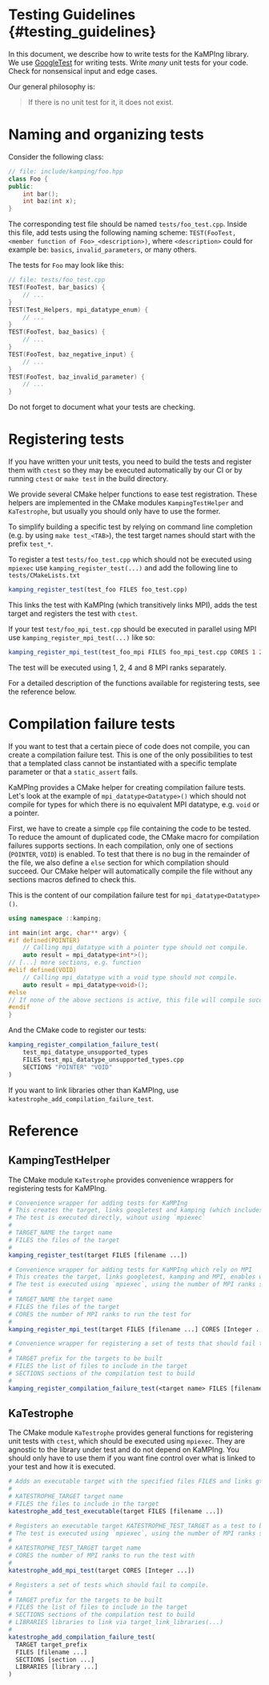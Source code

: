 Testing Guidelines {#testing_guidelines}
============
In this document, we describe how to write tests for the KaMPIng library.
We use [GoogleTest] for writing tests. Write *many* unit tests for your code. Check for nonsensical input and edge cases.

Our general philosophy is:
> If there is no unit test for it, it does not exist.

# Naming and organizing tests
Consider the following class:

```cpp
// file: include/kamping/foo.hpp
class Foo {
public:
    int bar();
    int baz(int x);
}
```

The corresponding test file should be named `tests/foo_test.cpp`. Inside this file, add tests using the following naming scheme: `TEST(FooTest, <member function of Foo>_<description>)`, where `<description>` could for example be: `basics`, `invalid_parameters`, or many others.

The tests for `Foo` may look like this:

```cpp
// file: tests/foo_test.cpp
TEST(FooTest, bar_basics) {
    // ...
}
TEST(Test_Helpers, mpi_datatype_enum) {
    // ...
}
TEST(FooTest, baz_basics) {
    // ...
}
TEST(FooTest, baz_negative_input) {
    // ...
}
TEST(FooTest, baz_invalid_parameter) {
    // ...
}
```

Do not forget to document what your tests are checking.

# Registering tests
If you have written your unit tests, you need to build the tests and register them with `ctest` so they may be executed automatically by our CI or by running `ctest` or `make test` in the build directory.

We provide several CMake helper functions to ease test registration. These helpers are implemented in the CMake modules `KampingTestHelper` and `KaTestrophe`, but usually you should only have to use the former.

To simplify building a specific test by relying on command line completion (e.g. by using `make test_<TAB>`), the test target names should start with the prefix `test_*`.

To register a test `tests/foo_test.cpp` which should not be executed using `mpiexec` use `kamping_register_test(...)` and add the following line to `tests/CMakeLists.txt`

```cmake
kamping_register_test(test_foo FILES foo_test.cpp)
```
This links the test with KaMPIng (which transitively links MPI), adds the test target and registers the test with `ctest`.

If your test `test/foo_mpi_test.cpp` should be executed in parallel using MPI use `kamping_register_mpi_test(...)` like so:

```cmake
kamping_register_mpi_test(test_foo_mpi FILES foo_mpi_test.cpp CORES 1 2 4 8)
```
The test will be executed using 1, 2, 4 and 8 MPI ranks separately.

For a detailed description of the functions available for registering tests, see the reference below.

# Compilation failure tests

If you want to test that a certain piece of code does not compile, you can create a compilation failure test.
This is one of the only possibilities to test that a templated class cannot be instantiated with a specific template parameter or that a `static_assert` fails.

KaMPIng provides a CMake helper for creating compilation failure tests.
Let's look at the example of `mpi_datatype<Datatype>()` which should not compile for types for which there is no equivalent MPI datatype, e.g. `void` or a pointer.

First, we have to create a simple `cpp` file containing the code to be tested.
To reduce the amount of duplicated code, the CMake macro for compilation failures supports sections.
In each compilation, only one of sections (`POINTER`, `VOID`) is enabled.
To test that there is no bug in the remainder of the file, we also define a `else` section for which compilation should succeed.
Our CMake helper will automatically compile the file without any sections macros defined to check this.

This is the content of our compilation failure test for `mpi_datatype<Datatype>()`.

```cpp
using namespace ::kamping;

int main(int argc, char** argv) {
#if defined(POINTER)
    // Calling mpi_datatype with a pointer type should not compile.
    auto result = mpi_datatype<int*>();
// [...] more sections, e.g. function
#elif defined(VOID)
    // Calling mpi_datatype with a void type should not compile.
    auto result = mpi_datatype<void>();
#else
// If none of the above sections is active, this file will compile successfully.
#endif
}
```

And the CMake code to register our tests:

```cmake
kamping_register_compilation_failure_test(
    test_mpi_datatype_unsupported_types
    FILES test_mpi_datatype_unsupported_types.cpp
    SECTIONS "POINTER" "VOID"
)
```

If you want to link libraries other than KaMPIng, use `katestrophe_add_compilation_failure_test`.

# Reference

## KampingTestHelper
The CMake module `KaTestrophe` provides convenience wrappers for registering tests for KaMPIng. 

```cmake
# Convenience wrapper for adding tests for KaMPIng
# This creates the target, links googletest and kamping (which includes MPI as transitive depenency), enables warnings and registers the test.
# The test is executed directly, wihout using `mpiexec`
#
# TARGET_NAME the target name
# FILES the files of the target
#
kamping_register_test(target FILES [filename ...])
```

```cmake
# Convenience wrapper for adding tests for KaMPIng which rely on MPI
# This creates the target, links googletest, kamping and MPI, enables warnings and registers the tests.
# The test is executed using `mpiexec`, using the number of MPI ranks specified.
#
# TARGET_NAME the target name
# FILES the files of the target
# CORES the number of MPI ranks to run the test for
#
kamping_register_mpi_test(target FILES [filename ...] CORES [Integer ...])
```

```cmake
# Convenience wrapper for registering a set of tests that should fail to compile and require KaMPIng to be linked.
#
# TARGET prefix for the targets to be built
# FILES the list of files to include in the target
# SECTIONS sections of the compilation test to build
#
kamping_register_compilation_failure_test(<target name> FILES [filename ... ] SECTIONS [section ...])
```

## KaTestrophe
The CMake module `KaTestrophe` provides general functions for registering unit tests with `ctest`, which should be executed using `mpiexec`. They are agnostic to the library under test and do not depend on KaMPIng. You should only have to use them if you want fine control over what is linked to your test and how it is executed.

```cmake
# Adds an executable target with the specified files FILES and links gtest and the MPI gtest runner
#
# KATESTROPHE_TARGET target name
# FILES the files to include in the target
katestrophe_add_test_executable(target FILES [filename ...])
```

```cmake
# Registers an executable target KATESTROPHE_TEST_TARGET as a test to be executed with ctest.
# The test is executed using `mpiexec`, using the number of MPI ranks specified.
#
# KATESTROPHE_TEST_TARGET target name
# CORES the number of MPI ranks to run the test with
#
katestrophe_add_mpi_test(target CORES [Integer ...])
```

```cmake
# Registers a set of tests which should fail to compile.
#
# TARGET prefix for the targets to be built
# FILES the list of files to include in the target
# SECTIONS sections of the compilation test to build
# LIBRARIES libraries to link via target_link_libraries(...)
#
katestrophe_add_compilation_failure_test(
  TARGET target_prefix
  FILES [filename ...]
  SECTIONS [section ...]
  LIBRARIES [library ...]
)
```

[GoogleTest]: https://google.github.io/googletest/
